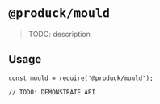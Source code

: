# `@produck/mould`

> TODO: description

## Usage

```
const mould = require('@produck/mould');

// TODO: DEMONSTRATE API
```
